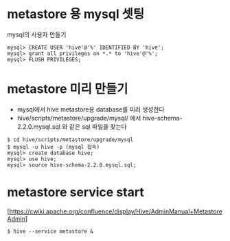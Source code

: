 # metastore 용 mysql 셋팅

mysql의 사용자 만들기

```
mysql> CREATE USER 'hive'@'%' IDENTIFIED BY 'hive';
mysql> grant all privileges on *.* to 'hive'@'%';
mysql> FLUSH PRIVILEGES;

```

# metastore 미리 만들기

* mysql에서 hive metastore용 database를 미리 생성한다
* hive/scripts/metastore/upgrade/mysql/ 에서 hive-schema-2.2.0.mysql.sql 와 같은 sql 파일을 찾는다
```
$ cd hive/scripts/metastore/upgrade/mysql
$ mysql -u hive -p (mysql 접속)
mysql> create database hive;
mysql> use hive;
mysql> source hive-schema-2.2.0.mysql.sql;
```

# metastore service start

[https://cwiki.apache.org/confluence/display/Hive/AdminManual+MetastoreAdmin]

```aidl
$ hive --service metastore &
```
